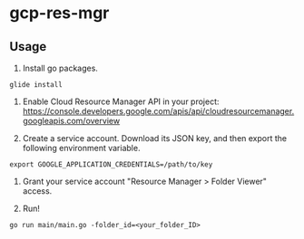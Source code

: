 # gcp-res-mgr

## Usage

1. Install go packages.

```
glide install
```

1. Enable Cloud Resource Manager API in your project: https://console.developers.google.com/apis/api/cloudresourcemanager.googleapis.com/overview

1. Create a service account. Download its JSON key, and then export the following environment variable.

```
export GOOGLE_APPLICATION_CREDENTIALS=/path/to/key
```

1. Grant your service account "Resource Manager > Folder Viewer" access.

1. Run!

```
go run main/main.go -folder_id=<your_folder_ID>
```
